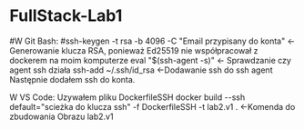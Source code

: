 # FullStack-Lab1
#W Git Bash:
#ssh-keygen -t rsa -b 4096 -C "Email przypisany do konta" <- Generowanie klucza RSA, ponieważ Ed25519 nie współpracował z dockerem na moim komputerze
eval "$(ssh-agent -s)"   <- Sprawdzanie czy agent ssh działa
ssh-add ~/.ssh/id_rsa   <-Dodawanie ssh do ssh agent
Następnie dodałem ssh do konta.


W VS Code:
Uzywałem pliku DockerfileSSH
docker build --ssh default="scieżka do klucza ssh" -f DockerfileSSH -t lab2.v1 . <-Komenda do zbudowania Obrazu lab2.v1

